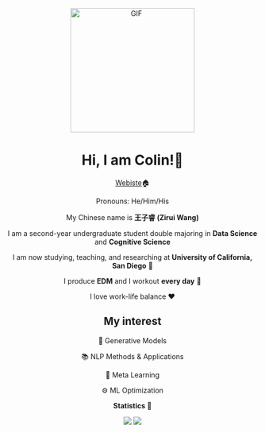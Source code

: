 <div align="center">
<img align="center" alt="GIF" height="250px" src="https://media.giphy.com/media/du3J3cXyzhj75IOgvA/giphy.gif" />

# Hi, I am Colin!👋

[Webiste](https://ziruiw.net)🏠

Pronouns: He/Him/His

My Chinese name is **王子睿 (Zirui Wang)**

I am a second-year undergraduate student double majoring in **Data Science** and **Cognitive Science**

I am now studying, teaching, and researching at **University of California, San Diego** 🔱

I produce **EDM** and I workout **every day** 💪

I love work-life balance ❤️

## My interest

🎵 Generative Models

📚 NLP Methods & Applications

📌 Meta Learning

⚙️ ML Optimization

**Statistics** 🤖️
<p align="center">
  <img src ="https://github-readme-stats.vercel.app/api?username=zwcolin&show_icons=true&count_private=true&theme=default&hide_border=true&hide=issues,contribs&include_all_commits=true">
  <img src ="https://github-readme-stats.vercel.app/api/top-langs/?username=zwcolin&layout=compact&hide_border=true&langs_count=10&hide=jupyter%20notebook,tex,css,php">
</p>
</div>
